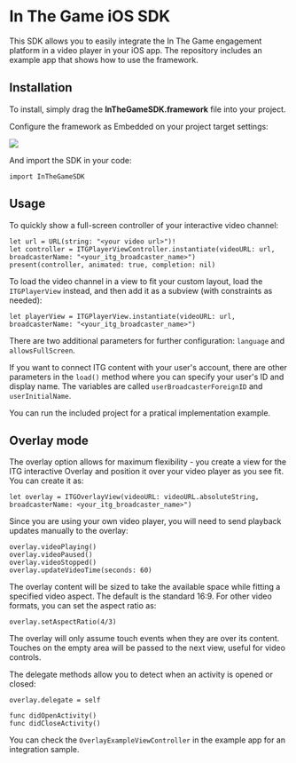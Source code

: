 # In The Game iOS SDK

This SDK allows you to easily integrate the In The Game engagement platform in a video player in your iOS app.
The repository includes an example app that shows how to use the framework.


## Installation

To install, simply drag the **InTheGameSDK.framework** file into your project. 

Configure the framework as Embedded on your project target settings:

![](https://i.imgur.com/GsuJVIc.png)

And import the SDK in your code:

`import InTheGameSDK`


## Usage

To quickly show a full-screen controller of your interactive video channel:

```
let url = URL(string: "<your video url>")!
let controller = ITGPlayerViewController.instantiate(videoURL: url, broadcasterName: "<your_itg_broadcaster_name>")
present(controller, animated: true, completion: nil)
```

To load the video channel in a view to fit your custom layout, load the `ITGPlayerView` instead, and then add it as a subview (with constraints as needed): 

```
let playerView = ITGPlayerView.instantiate(videoURL: url, broadcasterName: "<your_itg_broadcaster_name>")
```

There are two additional parameters for further configuration: `language` and `allowsFullScreen`.

If you want to connect ITG content with your user's account, there are other parameters in the `load()` method where you can specify your user's ID and display name. The variables are called `userBroadcasterForeignID` and `userInitialName`.

You can run the included project for a pratical implementation example.

## Overlay mode

The overlay option allows for maximum flexibility - you create a view for the ITG interactive Overlay and position it over your video player as you see fit.
You can create it as:
```
let overlay = ITGOverlayView(videoURL: videoURL.absoluteString, broadcasterName: <your_itg_broadcaster_name>")
```
Since you are using your own video player, you will need to send playback updates manually to the overlay:
```
overlay.videoPlaying()
overlay.videoPaused()
overlay.videoStopped()
overlay.updateVideoTime(seconds: 60)
```

The overlay content will be sized to take the available space while fitting a specified video aspect. The default is the standard 16:9. For other video formats, you can set the aspect ratio as:
```
overlay.setAspectRatio(4/3)
```

The overlay will only assume touch events when they are over its content. Touches on the empty area will be passed to the next view, useful for video controls.

The delegate methods allow you to detect when an activity is opened or closed:
```
overlay.delegate = self
```
```
func didOpenActivity()
func didCloseActivity()
```

You can check the `OverlayExampleViewController` in the example app for an integration sample.
